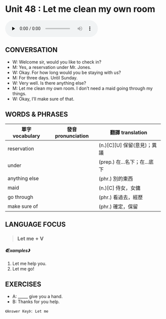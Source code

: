# Unit 48 : Let me clean my own room

<audio controls preload="none">
  <source src="https://channelplus.ner.gov.tw/api/audio/5aa793d91263ec00059fb470">
</audio>

## CONVERSATION
* W: Welcome sir, would you like to check in? 
* M: Yes, a reservation under Mr. Jones. 
* W: Okay. For how long would you be staying with us? 
* M: For three days. Until Sunday. 
* W: Very well. Is there anything else? 
* M: Let me clean my own room. I don’t need a maid going through my things. 
* W: Okay, I’ll make sure of that.

## WORDS & PHRASES
單字 vocabulary|發音 pronunciation|翻譯 translation
---|---|---
reservation||(n.)[C][U] 保留(意見)；異議
under||(prep.) 在...名下；在...底下
anything else||(phr.) 別的東西
maid||(n.)[C] 侍女，女傭
go through||(phr.) 看過去，經歷
make sure of||(phr.) 確定，保留

## LANGUAGE FOCUS 
> <h3> Let me + V</h3>

##### 《Examples》
1. Let me help you.
2. Let me go!

## EXERCISES 
* A: _____ give you a hand.
* B: Thanks for you help.

`《Answer Key》: Let me`